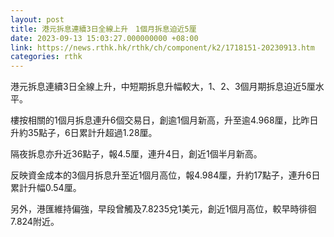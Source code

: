 ```yaml
---
layout: post
title: 港元拆息連續3日全線上升　1個月拆息迫近5厘
date: 2023-09-13 15:03:27.000000000 +08:00
link: https://news.rthk.hk/rthk/ch/component/k2/1718151-20230913.htm
categories: rthk
---
```


港元拆息連續3日全線上升，中短期拆息升幅較大，1、2、3個月期拆息迫近5厘水平。

樓按相關的1個月拆息連升6個交易日，創逾1個月新高，升至逾4.968厘，比昨日升約35點子，6日累計升超過1.28厘。

隔夜拆息亦升近36點子，報4.5厘，連升4日，創近1個半月新高。

反映資金成本的3個月拆息升至近1個月高位，報4.984厘，升約17點子，連升6日累計升幅0.54厘。

另外，港匯維持偏強，早段曾觸及7.8235兌1美元，創近1個月高位，較早時徘徊7.824附近。
